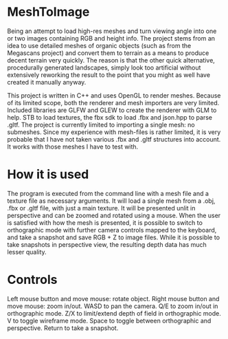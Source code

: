 # MeshToImage
Being an attempt to load high-res meshes and turn viewing angle into one or two images containing RGB and height info.
The project stems from an idea to use detailed meshes of organic objects (such as from the Megascans project) and convert them to terrain as a means to produce decent terrain very quickly. The reason is that the other quick alternative, procedurally generated landscapes, simply look too artificial without extensively reworking the result to the point that you might as well have created it manually anyway.  

This project is written in C++ and uses OpenGL to render meshes. Because of its limited scope, both the renderer and mesh importers are very limited.
Included libraries are GLFW and GLEW to create the renderer with GLM to help. STB to load textures, the fbx sdk to load .fbx and json.hpp to parse .gltf.
The project is currently limited to importing a single mesh: no submeshes. Since my experience with mesh-files is rather limited, it is very probable that I have not taken various .fbx and .gltf structures into account. It works with those meshes I have to test with.

# How it is used
The program is executed from the command line with a mesh file and a texture file as necessary arguments. It will load a single mesh from a .obj, .fbx or .gltf file, with just a main texture. It will be presented unlit in perspective and can be zoomed and rotated using a mouse. When the user is satisfied with how the mesh is presented, it is possible to switch to orthographic mode with further camera controls mapped to the keyboard, and take a snapshot and save RGB + Z to image files. While it is possible to take snapshots in perspective view, the resulting depth data has much lesser quality.

# Controls
Left mouse button and move mouse: rotate object.
Right mouse button and move mouse: zoom in/out.
WASD to pan the camera.
Q/E to zoom in/out in orthographic mode.
Z/X to limit/extend depth of field in orthographic mode.
V to toggle wireframe mode.
Space to toggle between orthographic and perspective.
Return to take a snapshot.